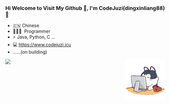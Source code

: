 ### Hi Welcome to Visit My Github 👋, I'm CodeJuzi(dingxinliang88) 🍊



- 🇨🇳 Chinese
- 🧑🏻‍💻 &nbsp;Programmer
- ⚡  Java, Python, C ...
- :computer: https://www.codejuzi.icu
- ......(on building)

<img align="left" height="137px" src="https://github-readme-stats.vercel.app/api?username=dingxinliang88&count_private=true&hide&hide_title=true&hide_border=true&show_icons=true&line_height=21&bg_color=0,EC6C6C,FFD479,FFFC79,73FA79&theme=graywhite&locale=cn" />



<div align="right">
<img src=assets/angry.gif/>
</div>



